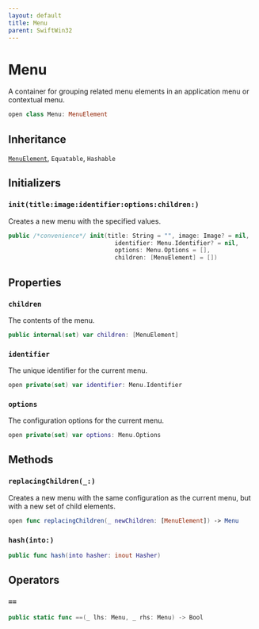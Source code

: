 ```yaml
---
layout: default
title: Menu
parent: SwiftWin32
---
```

# Menu

A container for grouping related menu elements in an application menu or
contextual menu.

``` swift
open class Menu: MenuElement 
```

## Inheritance

[`MenuElement`](https://compnerd.github.io/swift-win32/SwiftWin32/MenuElement), `Equatable`, `Hashable`

## Initializers

### `init(title:image:identifier:options:children:)`

Creates a new menu with the specified values.

``` swift
public /*convenience*/ init(title: String = "", image: Image? = nil,
                              identifier: Menu.Identifier? = nil,
                              options: Menu.Options = [],
                              children: [MenuElement] = []) 
```

## Properties

### `children`

The contents of the menu.

``` swift
public internal(set) var children: [MenuElement]
```

### `identifier`

The unique identifier for the current menu.

``` swift
open private(set) var identifier: Menu.Identifier
```

### `options`

The configuration options for the current menu.

``` swift
open private(set) var options: Menu.Options
```

## Methods

### `replacingChildren(_:)`

Creates a new menu with the same configuration as the current menu, but
with a new set of child elements.

``` swift
open func replacingChildren(_ newChildren: [MenuElement]) -> Menu 
```

### `hash(into:)`

``` swift
public func hash(into hasher: inout Hasher) 
```

## Operators

### `==`

``` swift
public static func ==(_ lhs: Menu, _ rhs: Menu) -> Bool 
```
